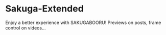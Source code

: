 # Sakuga-Extended
Enjoy a better experience with SAKUGABOORU! Previews on posts, frame control on videos...
